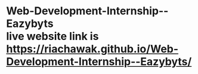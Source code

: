 # Web-Development-Internship--Eazybyts <br> live website link is https://riachawak.github.io/Web-Development-Internship--Eazybyts/
